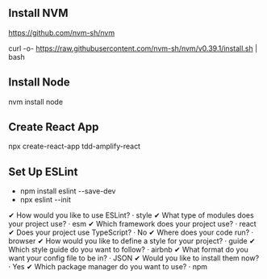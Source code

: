 ## Install NVM

https://github.com/nvm-sh/nvm

curl -o- https://raw.githubusercontent.com/nvm-sh/nvm/v0.39.1/install.sh | bash

## Install Node

nvm install node

## Create React App

npx create-react-app tdd-amplify-react

## Set Up ESLint

- npm install eslint --save-dev
- npx eslint --init

✔ How would you like to use ESLint? · style
✔ What type of modules does your project use? · esm
✔ Which framework does your project use? · react
✔ Does your project use TypeScript? · No
✔ Where does your code run? · browser
✔ How would you like to define a style for your project? · guide
✔ Which style guide do you want to follow? · airbnb
✔ What format do you want your config file to be in? · JSON
✔ Would you like to install them now? · Yes
✔ Which package manager do you want to use? · npm
